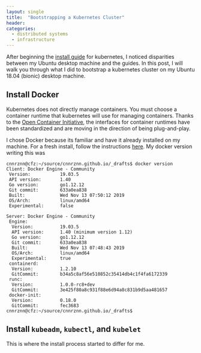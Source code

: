 ```yaml
---
layout: single
title:  "Bootstrapping a Kubernetes Cluster"
header:
categories: 
  - distributed systems
  - infrastructure
---
```


After beginning the [install
guide](https://kubernetes.io/docs/setup/production-environment/tools/kubeadm/install-kubeadm/)
for kubernetes, I noticed disparities between my Ubuntu desktop machine and
the guides. In this post, I will walk you through what I did to bootstrap a
kubernetes cluster on my Ubuntu 18.04 (bionic) desktop machine.

## Install Docker
Kubernetes does not directly manage containers. You must choose a container
runtime that kubernetes will use for managing containers. Thanks to the [Open
Container Initiative](https://www.opencontainers.org/), the interfaces for
container runtimes have been standardized and are moving in the direction of
being plug-and-play.

I chose Docker because its familiar and have it already installed on my
machine. For a fresh install, follow the instructions
[here](https://docs.docker.com/engine/install/ubuntu/). My docker version writing this was
```shell
cnnrznn@cfz:~/source/cnnrznn.github.io/_drafts$ docker version
Client: Docker Engine - Community
 Version:           19.03.5
 API version:       1.40
 Go version:        go1.12.12
 Git commit:        633a0ea838
 Built:             Wed Nov 13 07:50:12 2019
 OS/Arch:           linux/amd64
 Experimental:      false

Server: Docker Engine - Community
 Engine:
  Version:          19.03.5
  API version:      1.40 (minimum version 1.12)
  Go version:       go1.12.12
  Git commit:       633a0ea838
  Built:            Wed Nov 13 07:48:43 2019
  OS/Arch:          linux/amd64
  Experimental:     true
 containerd:
  Version:          1.2.10
  GitCommit:        b34a5c8af56e510852c35414db4c1f4fa6172339
 runc:
  Version:          1.0.0-rc8+dev
  GitCommit:        3e425f80a8c931f88e6d94a8c831b9d5aa481657
 docker-init:
  Version:          0.18.0
  GitCommit:        fec3683
cnnrznn@cfz:~/source/cnnrznn.github.io/_drafts$ 
```

## Install `kubeadm`, `kubectl`, and `kubelet`
This is where the install process started to differ for me.
